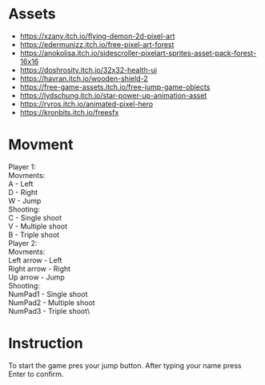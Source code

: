 # Assets

-   https://xzany.itch.io/flying-demon-2d-pixel-art
-   https://edermunizz.itch.io/free-pixel-art-forest
-   https://anokolisa.itch.io/sidescroller-pixelart-sprites-asset-pack-forest-16x16
-   https://doshrosity.itch.io/32x32-health-ui
-   https://havran.itch.io/wooden-shield-2
-   https://free-game-assets.itch.io/free-jump-game-objects
-   https://lydschung.itch.io/star-power-up-animation-asset
-   https://rvros.itch.io/animated-pixel-hero
-   https://kronbits.itch.io/freesfx

# Movment
 Player 1:\
  Movments:\
    A - Left\
    D - Right\
    W - Jump\
  Shooting:\
    C - Single shoot\
    V - Multiple shoot\
    B - Triple shoot\
Player 2:\
  Movments:\
    Left arrow - Left\
    Right arrow - Right\
    Up arrow - Jump\
  Shooting:\
    NumPad1 - Single shoot\
    NumPad2 - Multiple shoot\
    NumPad3 - Triple shoot\
# Instruction
To start the game pres your jump button. After typing your name press Enter to confirm. 
  
